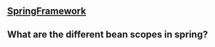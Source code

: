## [SpringFramework](https://github.com/swapnilk30/SpringFramework)


## What are the different bean scopes in spring?

